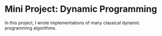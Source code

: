 # Mini Project: Dynamic Programming

In this project, I wrote implementations of many classical dynamic programming algorithms.